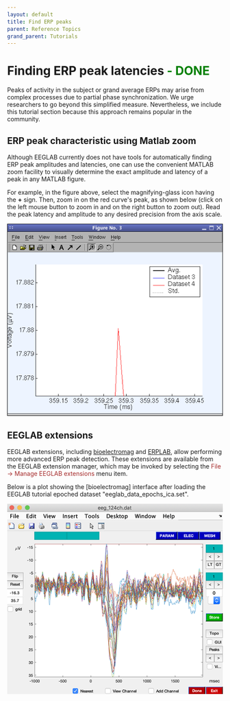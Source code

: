 ```yaml
---
layout: default
title: Find ERP peaks
parent: Reference Topics
grand_parent: Tutorials
---
```

Finding ERP peak latencies <span style="color: green">- DONE</span>
===
Peaks of activity in the subject or grand average ERPs may arise from complex processes due to partial phase synchronization. We urge researchers to go beyond this simplified measure. Nevertheless, we include this tutorial section because this approach remains popular in the community.

ERP peak characteristic using Matlab zoom
----

Although EEGLAB currently does not have tools for automatically finding
ERP peak amplitudes and latencies, one can use the convenient MATLAB
zoom facility to visually determine the exact amplitude and latency of a
peak in any MATLAB figure.

For example, in the figure above, select the magnifying-glass icon having the **+** sign. Then, zoom in on the red curve's peak, as shown below (click on the left mouse button to zoom in and on the right button to zoom out). Read the peak latency and amplitude to any desired precision from the axis scale.

![](/assets/images/Pop_comperp5.gif)

EEGLAB extensions
---------------
EEGLAB extensions, including [bioelectromag](https://sccn.ucsd.edu/eeglab/plugins/eeg_toolbox1.01.zip) and [ERPLAB](https://github.com/lucklab/erplab/releases), allow performing more advanced ERP peak detection. These extensions are available from the EEGLAB extension manager, which may be invoked by selecting the <span style="color: brown">File → Manage EEGLAB extensions</span> menu item.

Below is a plot showing the [bioelectromag] interface after loading the EEGLAB tutorial epoched dataset "eeglab_data_epochs_ica.set".

![](/assets/images/bioelec.png)
